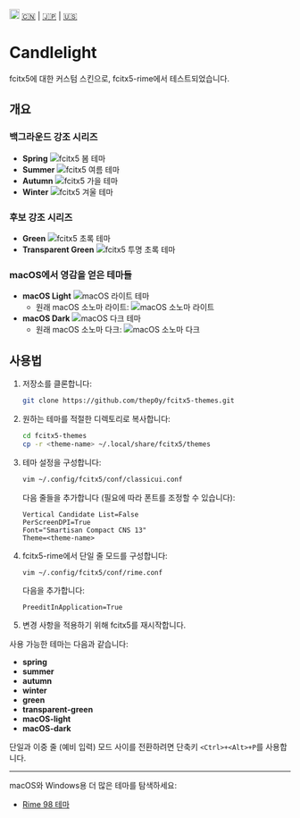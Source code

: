 <img src="https://gw.alipayobjects.com/zos/antfincdn/R8sN%24GNdh6/language.svg" width="18"> [<span>:cn:</span>](./README.md) | [<span>:jp:</span>](./README.jp.md) | [<span>:us:</span>](./README.en.md)

# Candlelight

fcitx5에 대한 커스텀 스킨으로, fcitx5-rime에서 테스트되었습니다.

## 개요

### 백그라운드 강조 시리즈

- **Spring**
  ![fcitx5 봄 테마](images/1606626556.png)
- **Summer**
  ![fcitx5 여름 테마](images/1606805712.png)
- **Autumn**
  ![fcitx5 가을 테마](images/1606805738.png)
- **Winter**
  ![fcitx5 겨울 테마](images/1606805676.png)

### 후보 강조 시리즈

- **Green**
  ![fcitx5 초록 테마](images/1607336476.png)
- **Transparent Green**
  ![fcitx5 투명 초록 테마](images/1607338718.png)

### macOS에서 영감을 얻은 테마들

- **macOS Light**
  ![macOS 라이트 테마](images/mac-light.png)
  - 원래 macOS 소노마 라이트:
    ![macOS 소노마 라이트](images/macOS%20Sonoma%20Light.png)
- **macOS Dark**
  ![macOS 다크 테마](images/mac-dark.png)
  - 원래 macOS 소노마 다크:
    ![macOS 소노마 다크](images/macOS%20Sonoma%20Dark.png)

## 사용법

1. 저장소를 클론합니다:

   ```bash
   git clone https://github.com/thep0y/fcitx5-themes.git
   ```

2. 원하는 테마를 적절한 디렉토리로 복사합니다:

   ```bash
   cd fcitx5-themes
   cp -r <theme-name> ~/.local/share/fcitx5/themes
   ```

3. 테마 설정을 구성합니다:

   ```bash
   vim ~/.config/fcitx5/conf/classicui.conf
   ```

   다음 줄들을 추가합니다 (필요에 따라 폰트를 조정할 수 있습니다):

   ```apacheconf
   Vertical Candidate List=False
   PerScreenDPI=True
   Font="Smartisan Compact CNS 13"
   Theme=<theme-name>
   ```

4. fcitx5-rime에서 단일 줄 모드를 구성합니다:

   ```bash
   vim ~/.config/fcitx5/conf/rime.conf
   ```

   다음을 추가합니다:

   ```apacheconf
   PreeditInApplication=True
   ```

5. 변경 사항을 적용하기 위해 fcitx5를 재시작합니다.

사용 가능한 테마는 다음과 같습니다:

- **spring**
- **summer**
- **autumn**
- **winter**
- **green**
- **transparent-green**
- **macOS-light**
- **macOS-dark**

단일과 이중 줄 (예비 입력) 모드 사이를 전환하려면 단축키 `<Ctrl>+<Alt>+P`를 사용합니다.

---

macOS와 Windows용 더 많은 테마를 탐색하세요:

- [Rime 98 테마](https://github.com/thep0y/rime-98/tree/master/themes)

